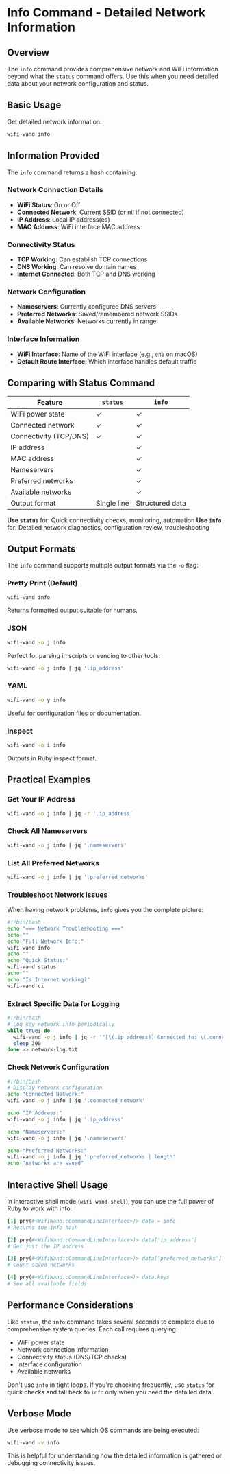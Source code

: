 # Info Command - Detailed Network Information

## Overview

The `info` command provides comprehensive network and WiFi information beyond what the `status` command offers. Use this when you need detailed data about your network configuration and status.

## Basic Usage

Get detailed network information:

```bash
wifi-wand info
```

## Information Provided

The `info` command returns a hash containing:

### Network Connection Details
- **WiFi Status**: On or Off
- **Connected Network**: Current SSID (or nil if not connected)
- **IP Address**: Local IP address(es)
- **MAC Address**: WiFi interface MAC address

### Connectivity Status
- **TCP Working**: Can establish TCP connections
- **DNS Working**: Can resolve domain names
- **Internet Connected**: Both TCP and DNS working

### Network Configuration
- **Nameservers**: Currently configured DNS servers
- **Preferred Networks**: Saved/remembered network SSIDs
- **Available Networks**: Networks currently in range

### Interface Information
- **WiFi Interface**: Name of the WiFi interface (e.g., `en0` on macOS)
- **Default Route Interface**: Which interface handles default traffic

## Comparing with Status Command

| Feature | `status` | `info` |
|---------|----------|--------|
| WiFi power state | ✓ | ✓ |
| Connected network | ✓ | ✓ |
| Connectivity (TCP/DNS) | ✓ | ✓ |
| IP address | | ✓ |
| MAC address | | ✓ |
| Nameservers | | ✓ |
| Preferred networks | | ✓ |
| Available networks | | ✓ |
| Output format | Single line | Structured data |

**Use `status`** for: Quick connectivity checks, monitoring, automation
**Use `info`** for: Detailed network diagnostics, configuration review, troubleshooting

## Output Formats

The `info` command supports multiple output formats via the `-o` flag:

### Pretty Print (Default)
```bash
wifi-wand info
```

Returns formatted output suitable for humans.

### JSON
```bash
wifi-wand -o j info
```

Perfect for parsing in scripts or sending to other tools:

```bash
wifi-wand -o j info | jq '.ip_address'
```

### YAML
```bash
wifi-wand -o y info
```

Useful for configuration files or documentation.

### Inspect
```bash
wifi-wand -o i info
```

Outputs in Ruby inspect format.

## Practical Examples

### Get Your IP Address

```bash
wifi-wand -o j info | jq -r '.ip_address'
```

### Check All Nameservers

```bash
wifi-wand -o j info | jq '.nameservers'
```

### List All Preferred Networks

```bash
wifi-wand -o j info | jq '.preferred_networks'
```

### Troubleshoot Network Issues

When having network problems, `info` gives you the complete picture:

```bash
#!/bin/bash
echo "=== Network Troubleshooting ==="
echo ""
echo "Full Network Info:"
wifi-wand info
echo ""
echo "Quick Status:"
wifi-wand status
echo ""
echo "Is Internet working?"
wifi-wand ci
```

### Extract Specific Data for Logging

```bash
#!/bin/bash
# Log key network info periodically
while true; do
  wifi-wand -o j info | jq -r '"[\(.ip_address)] Connected to: \(.connected_network // "N/A")"'
  sleep 300
done >> network-log.txt
```

### Check Network Configuration

```bash
#!/bin/bash
# Display network configuration
echo "Connected Network:"
wifi-wand -o j info | jq '.connected_network'

echo "IP Address:"
wifi-wand -o j info | jq '.ip_address'

echo "Nameservers:"
wifi-wand -o j info | jq '.nameservers'

echo "Preferred Networks:"
wifi-wand -o j info | jq '.preferred_networks | length'
echo "networks are saved"
```

## Interactive Shell Usage

In interactive shell mode (`wifi-wand shell`), you can use the full power of Ruby to work with info:

```ruby
[1] pry(#<WifiWand::CommandLineInterface>)> data = info
# Returns the info hash

[2] pry(#<WifiWand::CommandLineInterface>)> data['ip_address']
# Get just the IP address

[3] pry(#<WifiWand::CommandLineInterface>)> data['preferred_networks'].length
# Count saved networks

[4] pry(#<WifiWand::CommandLineInterface>)> data.keys
# See all available fields
```

## Performance Considerations

Like `status`, the `info` command takes several seconds to complete due to comprehensive system queries. Each call requires querying:
- WiFi power state
- Network connection information
- Connectivity status (DNS/TCP checks)
- Interface configuration
- Available networks

Don't use `info` in tight loops. If you're checking frequently, use `status` for quick checks and fall back to `info` only when you need the detailed data.

## Verbose Mode

Use verbose mode to see which OS commands are being executed:

```bash
wifi-wand -v info
```

This is helpful for understanding how the detailed information is gathered or debugging connectivity issues.
